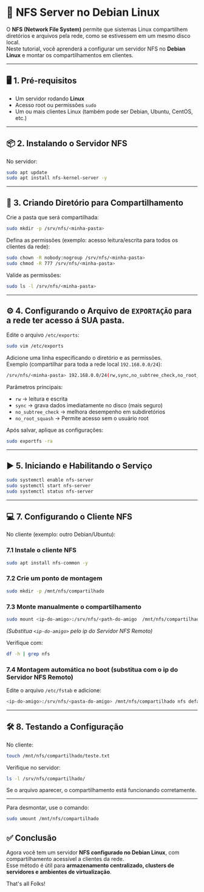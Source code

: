 # 📁 NFS Server no Debian Linux

O **NFS (Network File System)** permite que sistemas Linux compartilhem diretórios e arquivos pela rede, como se estivessem em um mesmo disco local.  
Neste tutorial, você aprenderá a configurar um servidor NFS no **Debian Linux** e montar os compartilhamentos em clientes.

---

## 🖥️ 1. Pré-requisitos

- Um servidor rodando **Linux**
- Acesso root ou permissões `sudo`
- Um ou mais clientes Linux (também pode ser Debian, Ubuntu, CentOS, etc.)

---

## 📦 2. Instalando o Servidor NFS

No servidor:

```bash
sudo apt update
sudo apt install nfs-kernel-server -y
```

---

## 📂 3. Criando Diretório para Compartilhamento

Crie a pasta que será compartilhada:

```bash
sudo mkdir -p /srv/nfs/<minha-pasta>
```

Defina as permissões (exemplo: acesso leitura/escrita para todos os clientes da rede):

```bash
sudo chown -R nobody:nogroup /srv/nfs/<minha-pasta>
sudo chmod -R 777 /srv/nfs/<minha-pasta>
```

Valide as permissões:

```bash
sudo ls -l /srv/nfs/<minha-pasta>
```
---

## ⚙️ 4. Configurando o Arquivo de `EXPORTAÇÃO` para a rede ter acesso á SUA pasta.

Edite o arquivo `/etc/exports`:

```bash
sudo vim /etc/exports
```

Adicione uma linha especificando o diretório e as permissões.  
Exemplo (compartilhar para toda a rede local `192.168.0.0/24`):

```bash
/srv/nfs/<minha-pasta> 192.168.0.0/24(rw,sync,no_subtree_check,no_root_squash)
```

Parâmetros principais:

- `rw` → leitura e escrita
- `sync` → grava dados imediatamente no disco (mais seguro)
- `no_subtree_check` → melhora desempenho em subdiretórios
- `no_root_squash` → Permite acesso sem o usuário root

Após salvar, aplique as configurações:

```bash
sudo exportfs -ra
```

---

## ▶️ 5. Iniciando e Habilitando o Serviço

```bash
sudo systemctl enable nfs-server
sudo systemctl start nfs-server
sudo systemctl status nfs-server
```

---

## 💻 7. Configurando o Cliente NFS

No cliente (exemplo: outro Debian/Ubuntu):

### 7.1 Instale o cliente NFS

```bash
sudo apt install nfs-common -y
```

### 7.2 Crie um ponto de montagem

```bash
sudo mkdir -p /mnt/nfs/compartilhado
```

### 7.3 Monte manualmente o compartilhamento

```bash
sudo mount <ip-do-amigo>:/srv/nfs/<path-do-amigo  /mnt/nfs/compartilhado
```

*(Substitua `<ip-do-amigo>` pelo ip do Servidor NFS Remoto)*

Verifique com:

```bash
df -h | grep nfs
```

### 7.4 Montagem automática no boot (substitua com o ip do Servidor NFS Remoto)

Edite o arquivo `/etc/fstab` e adicione:

```bash
<ip-do-amigo>:/srv/nfs/<pasta-do-amigo> /mnt/nfs/compartilhado nfs defaults 0 0
```

---

## 🛠️ 8. Testando a Configuração

No cliente:

```bash
touch /mnt/nfs/compartilhado/teste.txt
```

Verifique no servidor:

```bash
ls -l /srv/nfs/compartilhado/
```

Se o arquivo aparecer, o compartilhamento está funcionando corretamente.

---

Para desmontar, use o comando:

```bash
sudo umount /mnt/nfs/compartilhado 
```

## ✅ Conclusão

Agora você tem um servidor **NFS configurado no Debian Linux**, com compartilhamento acessível a clientes da rede.  
Esse método é útil para **armazenamento centralizado, clusters de servidores e ambientes de virtualização**.


That's all Folks!

